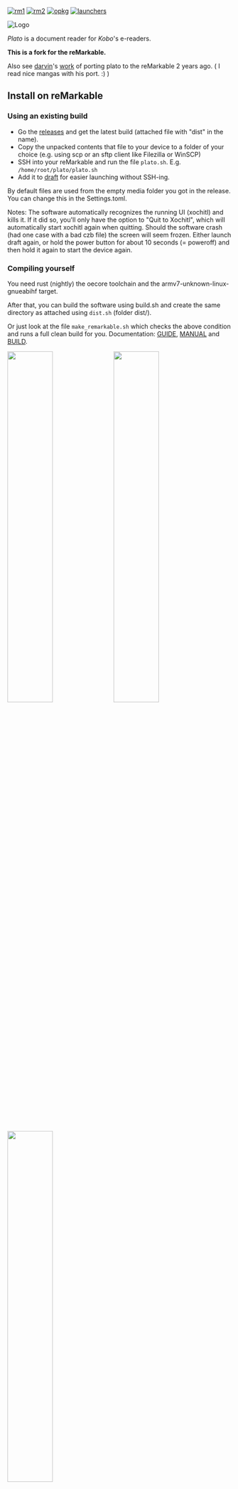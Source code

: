 [![rm1](https://img.shields.io/badge/rM1-supported-green)](https://remarkable.com/store/remarkable)
[![rm2](https://img.shields.io/badge/rM2-needs_shim_or_launcher-yellow)](https://remarkable.com/store/remarkable-2)
[![opkg](https://img.shields.io/badge/OPKG-plato-blue)](https://github.com/matteodelabre/toltec)
[![launchers](https://img.shields.io/badge/Launchers-supported-green)](https://github.com/reHackable/awesome-reMarkable#launchers)

![Logo](artworks/plato-logo.svg)

*Plato* is a document reader for *Kobo*'s e-readers.

**This is a fork for the reMarkable.**

Also see [darvin](https://github.com/darvin)'s [work](https://github.com/darvin/plato) of
porting plato to the reMarkable 2 years ago. ( I read nice mangas with his port. :) )

## Install on reMarkable

### Using an existing build

- Go the [releases](https://github.com/LinusCDE/plato/releases) and get the latest build (attached file with "dist" in the name).
- Copy the unpacked contents that file to your device to a folder of your choice (e.g. using scp or an sftp client like Filezilla or WinSCP)
- SSH into your reMarkable and run the file `plato.sh`. E.g. `/home/root/plato/plato.sh`
- Add it to [draft](https://github.com/dixonary/draft-reMarkable) for easier launching without SSH-ing.

By default files are used from the empty media folder you got in the release. You can change this in the Settings.toml.

Notes: The software automatically recognizes the running UI (xochitl) and kills it. If it did so, you'll only have the option to "Quit to Xochitl", which will automatically start xochitl again when quitting. Should the software crash (had one case with a bad czb file) the screen will seem frozen. Either launch draft again, or hold the power button for about 10 seconds (= poweroff) and then hold it again to start the device again.

### Compiling yourself

You need rust (nightly) the oecore toolchain and the armv7-unknown-linux-gnueabihf target.

After that, you can build the software using build.sh and create the same directory as attached using `dist.sh` (folder dist/).

Or just look at the file `make_remarkable.sh` which checks the above condition and runs a full clean build for you.
Documentation: [GUIDE](doc/GUIDE.md), [MANUAL](doc/MANUAL.md) and [BUILD](doc/BUILD.md).

<img width="45%" src="https://transfer.cosmos-ink.net/4fvGf/screen1.jpg"> &nbsp; <img width="45%" src="https://transfer.cosmos-ink.net/skyR8/screen2.jpg">
<img width="45%" src="https://transfer.cosmos-ink.net/Ma5a9/screen3.jpg">

## reMarkable 2 support

Plato supports the input and battery of the reMarkable 2 natively but not the framebuffer. For that [this shim](https://github.com/ddvk/remarkable2-framebuffer/) has to be used (or you won't get an image). Luckily current launchers support automaticially launching apps through the shim. So if you use a launcher (oxide or remux) anyways, it should just work.

As mentioned though, since the framebuffer uses a shim, specific features like "Rotate" and "Refresh Quality" will most likely do nothing.

## Supported firmwares

Any 4.*X*.*Y* firmware, with *X* ≥ 6, will do.

## Supported devices

- *Libra H₂O*.
- *Forma*.
- *Clara HD*.
- *Aura H₂O Edition 2*.
- *Aura Edition 2*.
- *Aura ONE*.
- *Glo HD*.
- *Aura H₂O*.
- *Aura*.
- *Glo*.
- *Touch C*.

## Supported formats

- PDF, CBZ, FB2 and XPS via [MuPDF](https://mupdf.com/index.html).
- ePUB through a built-in renderer.
- DJVU via [DjVuLibre](http://djvu.sourceforge.net/index.html).

## Features

- Crop the margins.
- Continuous fit-to-width zoom mode with line preserving cuts.
- Rotate the screen (portrait ↔ landscape).
- Adjust the contrast.
- Define words using *dictd* dictionaries.
- Annotations, highlights and bookmarks.
- Retrieve articles from online sources through [hooks](doc/HOOKS.md) (an example *wallabag* [article fetcher](doc/ARTICLE_FETCHER.md) is provided).

[![Tn01](artworks/thumbnail01.png)](artworks/screenshot01.png) [![Tn02](artworks/thumbnail02.png)](artworks/screenshot02.png) [![Tn03](artworks/thumbnail03.png)](artworks/screenshot03.png) [![Tn04](artworks/thumbnail04.png)](artworks/screenshot04.png)

## Donations

[![Donate](https://img.shields.io/badge/Donate-PayPal-green.svg)](https://www.paypal.com/cgi-bin/webscr?cmd=_s-xclick&hosted_button_id=KNAR2VKYRYUV6)
